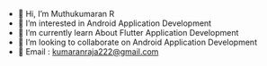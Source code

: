 - 👋 Hi, I’m Muthukumaran R
- 👀 I’m interested in Android Application Development
- 🌱 I’m currently learn About Flutter Application Development
- 💞️ I’m looking to collaborate on Android Application Development
- 📧 Email : kumaranraja222@gmail.com
